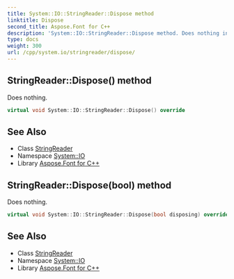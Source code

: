 ```yaml
---
title: System::IO::StringReader::Dispose method
linktitle: Dispose
second_title: Aspose.Font for C++
description: 'System::IO::StringReader::Dispose method. Does nothing in C++.'
type: docs
weight: 300
url: /cpp/system.io/stringreader/dispose/
---
```

## StringReader::Dispose() method


Does nothing.

```cpp
virtual void System::IO::StringReader::Dispose() override
```

## See Also

* Class [StringReader](../)
* Namespace [System::IO](../../)
* Library [Aspose.Font for C++](../../../)
## StringReader::Dispose(bool) method


Does nothing.

```cpp
virtual void System::IO::StringReader::Dispose(bool disposing) override
```

## See Also

* Class [StringReader](../)
* Namespace [System::IO](../../)
* Library [Aspose.Font for C++](../../../)
